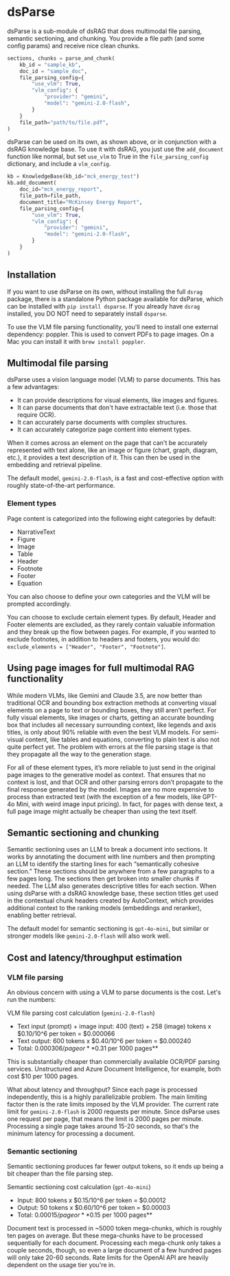 # dsParse
dsParse is a sub-module of dsRAG that does multimodal file parsing, semantic sectioning, and chunking. You provide a file path (and some config params) and receive nice clean chunks.

```python
sections, chunks = parse_and_chunk(
    kb_id = "sample_kb",
    doc_id = "sample_doc",
    file_parsing_config={
        "use_vlm": True,
        "vlm_config": {
            "provider": "gemini",
            "model": "gemini-2.0-flash",
        }
    }
    file_path="path/to/file.pdf",
)
```

dsParse can be used on its own, as shown above, or in conjunction with a dsRAG knowledge base. To use it with dsRAG, you just use the `add_document` function like normal, but set `use_vlm` to True in the `file_parsing_config` dictionary, and include a `vlm_config`.

```python
kb = KnowledgeBase(kb_id="mck_energy_test")
kb.add_document(
    doc_id="mck_energy_report",
    file_path=file_path,
    document_title="McKinsey Energy Report",
    file_parsing_config={
        "use_vlm": True,
        "vlm_config": {
            "provider": "gemini",
            "model": "gemini-2.0-flash",
        }
    }
)
```

## Installation
If you want to use dsParse on its own, without installing the full `dsrag` package, there is a standalone Python package available for dsParse, which can be installed with `pip install dsparse`. If you already have `dsrag` installed, you DO NOT need to separately install `dsparse`.

To use the VLM file parsing functionality, you'll need to install one external dependency: poppler. This is used to convert PDFs to page images. On a Mac you can install it with `brew install poppler`.

## Multimodal file parsing
dsParse uses a vision language model (VLM) to parse documents. This has a few advantages:
- It can provide descriptions for visual elements, like images and figures.
- It can parse documents that don't have extractable text (i.e. those that require OCR).
- It can accurately parse documents with complex structures.
- It can accurately categorize page content into element types.

When it comes across an element on the page that can't be accurately represented with text alone, like an image or figure (chart, graph, diagram, etc.), it provides a text description of it. This can then be used in the embedding and retrieval pipeline. 

The default model, `gemini-2.0-flash`, is a fast and cost-effective option with roughly state-of-the-art performance.

### Element types
Page content is categorized into the following eight categories by default:
- NarrativeText
- Figure
- Image
- Table
- Header
- Footnote
- Footer
- Equation

You can also choose to define your own categories and the VLM will be prompted accordingly.

You can choose to exclude certain element types. By default, Header and Footer elements are excluded, as they rarely contain valuable information and they break up the flow between pages. For example, if you wanted to exclude footnotes, in addition to headers and footers, you would do: `exclude_elements = ["Header", "Footer", "Footnote"]`.

## Using page images for full multimodal RAG functionality
While modern VLMs, like Gemini and Claude 3.5, are now better than traditional OCR and bounding box extraction methods at converting visual elements on a page to text or bounding boxes, they still aren’t perfect. For fully visual elements, like images or charts, getting an accurate bounding box that includes all necessary surrounding context, like legends and axis titles, is only about 90% reliable with even the best VLM models. For semi-visual content, like tables and equations, converting to plain text is also not quite perfect yet. The problem with errors at the file parsing stage is that they propagate all the way to the generation stage.

For all of these element types, it’s more reliable to just send in the original page images to the generative model as context. That ensures that no context is lost, and that OCR and other parsing errors don’t propagate to the final response generated by the model. Images are no more expensive to process than extracted text (with the exception of a few models, like GPT-4o Mini, with weird image input pricing). In fact, for pages with dense text, a full page image might actually be cheaper than using the text itself.

## Semantic sectioning and chunking
Semantic sectioning uses an LLM to break a document into sections. It works by annotating the document with line numbers and then prompting an LLM to identify the starting lines for each “semantically cohesive section.” These sections should be anywhere from a few paragraphs to a few pages long. The sections then get broken into smaller chunks if needed. The LLM also generates descriptive titles for each section. When using dsParse with a dsRAG knowledge base, these section titles get used in the contextual chunk headers created by AutoContext, which provides additional context to the ranking models (embeddings and reranker), enabling better retrieval.

The default model for semantic sectioning is `gpt-4o-mini`, but similar or stronger models like `gemini-2.0-flash` will also work well.

## Cost and latency/throughput estimation

### VLM file parsing
An obvious concern with using a VLM to parse documents is the cost. Let's run the numbers:

VLM file parsing cost calculation (`gemini-2.0-flash`)
- Text input (prompt) + image input: 400 (text) + 258 (image) tokens x $0.10/10^6 per token = $0.000066
- Text output: 600 tokens x $0.40/10^6 per token = $0.000240
- Total: $0.000306/page or **$0.31 per 1000 pages**

This is substantially cheaper than commercially available OCR/PDF parsing services. Unstructured and Azure Document Intelligence, for example, both cost $10 per 1000 pages. 

What about latency and throughput? Since each page is processed independently, this is a highly parallelizable problem. The main limiting factor then is the rate limits imposed by the VLM provider. The current rate limit for `gemini-2.0-flash` is 2000 requests per minute. Since dsParse uses one request per page, that means the limit is 2000 pages per minute. Processing a single page takes around 15-20 seconds, so that's the minimum latency for processing a document.

### Semantic sectioning
Semantic sectioning produces far fewer output tokens, so it ends up being a bit cheaper than the file parsing step.

Semantic sectioning cost calculation (`gpt-4o-mini`)
- Input: 800 tokens x $0.15/10^6 per token = $0.00012
- Output: 50 tokens x $0.60/10^6 per token = $0.00003
- Total: $0.00015/page or **$0.15 per 1000 pages**

Document text is processed in ~5000 token mega-chunks, which is roughly ten pages on average. But these mega-chunks have to be processed sequentially for each document. Processing each mega-chunk only takes a couple seconds, though, so even a large document of a few hundred pages will only take 20-60 seconds. Rate limits for the OpenAI API are heavily dependent on the usage tier you're in.

